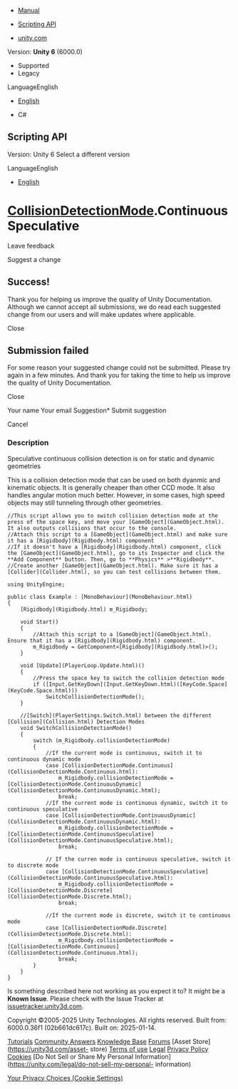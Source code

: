 [ ]()

  * [Manual](../Manual/index.html)
  * [Scripting API](../ScriptReference/index.html)

  * [unity.com](https://unity.com/)

Version: **Unity 6** (6000.0)

  * Supported
  * Legacy

LanguageEnglish

  * [English]()

  * C#

[ ](https://docs.unity3d.com)

## Scripting API

Version: Unity 6 Select a different version

LanguageEnglish

  * [English]()

#  [CollisionDetectionMode](CollisionDetectionMode.html).ContinuousSpeculative

Leave feedback

Suggest a change

## Success!

Thank you for helping us improve the quality of Unity Documentation. Although
we cannot accept all submissions, we do read each suggested change from our
users and will make updates where applicable.

Close

## Submission failed

For some reason your suggested change could not be submitted. Please <a>try
again</a> in a few minutes. And thank you for taking the time to help us
improve the quality of Unity Documentation.

Close

Your name Your email Suggestion* Submit suggestion

Cancel

[ ]()

### Description

Speculative continuous collision detection is on for static and dynamic
geometries

This is a collision detection mode that can be used on both dyanmic and
kinematic objects. It is generally cheaper than other CCD mode. It also
handles angular motion much better. However, in some cases, high speed objects
may still tunneling through other geometries.

    
    
    //This script allows you to switch collision detection mode at the press of the space key, and move your [GameObject](GameObject.html). It also outputs collisions that occur to the console.
    //Attach this script to a [GameObject](GameObject.html) and make sure it has a [Rigidbody](Rigidbody.html) component
    //If it doesn't have a [Rigidbody](Rigidbody.html) component, click the [GameObject](GameObject.html), go to its Inspector and click the **Add Component** button. Then, go to **Physics** >**Rigidbody**.
    //Create another [GameObject](GameObject.html). Make sure it has a [Collider](Collider.html), so you can test collisions between them.  
      
    using UnityEngine;  
      
    public class Example : [MonoBehaviour](MonoBehaviour.html)
    {
        [Rigidbody](Rigidbody.html) m_Rigidbody;  
      
        void Start()
        {
            //Attach this script to a [GameObject](GameObject.html). Ensure that it has a [Rigidbody](Rigidbody.html) component.
            m_Rigidbody = GetComponent<[Rigidbody](Rigidbody.html)>();
        }  
      
        void [Update](PlayerLoop.Update.html)()
        {
            //Press the space key to switch the collision detection mode
            if ([Input.GetKeyDown](Input.GetKeyDown.html)([KeyCode.Space](KeyCode.Space.html)))
                SwitchCollisionDetectionMode();
        }  
      
        //[Switch](PlayerSettings.Switch.html) between the different [Collision](Collision.html) Detection Modes
        void SwitchCollisionDetectionMode()
        {
            switch (m_Rigidbody.collisionDetectionMode)
            {
                //If the current mode is continuous, switch it to continuous dynamic mode
                case [CollisionDetectionMode.Continuous](CollisionDetectionMode.Continuous.html):
                    m_Rigidbody.collisionDetectionMode = [CollisionDetectionMode.ContinuousDynamic](CollisionDetectionMode.ContinuousDynamic.html);
                    break;
                //If the current mode is continuous dynamic, switch it to continuous speculative
                case [CollisionDetectionMode.ContinuousDynamic](CollisionDetectionMode.ContinuousDynamic.html):
                    m_Rigidbody.collisionDetectionMode = [CollisionDetectionMode.ContinuousSpeculative](CollisionDetectionMode.ContinuousSpeculative.html);
                    break;  
      
                // If the curren mode is continuous speculative, switch it to discrete mode
                case [CollisionDetectionMode.ContinuousSpeculative](CollisionDetectionMode.ContinuousSpeculative.html):
                    m_Rigidbody.collisionDetectionMode = [CollisionDetectionMode.Discrete](CollisionDetectionMode.Discrete.html);
                    break;  
      
                //If the current mode is discrete, switch it to continuous mode
                case [CollisionDetectionMode.Discrete](CollisionDetectionMode.Discrete.html):
                    m_Rigidbody.collisionDetectionMode = [CollisionDetectionMode.Continuous](CollisionDetectionMode.Continuous.html);
                    break;
            }
        }
    }
    

Is something described here not working as you expect it to? It might be a
**Known Issue**. Please check with the Issue Tracker at
[issuetracker.unity3d.com](https://issuetracker.unity3d.com).

Copyright ©2005-2025 Unity Technologies. All rights reserved. Built from:
6000.0.36f1 (02b661dc617c). Built on: 2025-01-14.

[Tutorials](https://unity3d.com/learn) [Community
Answers](https://answers.unity3d.com) [Knowledge
Base](https://support.unity3d.com/hc/en-us)
[Forums](https://forum.unity3d.com) [Asset Store](https://unity3d.com/asset-
store) [Terms of use](https://docs.unity3d.com/Manual/TermsOfUse.html)
[Legal](https://unity.com/legal) [Privacy
Policy](https://unity.com/legal/privacy-policy)
[Cookies](https://unity.com/legal/cookie-policy) [Do Not Sell or Share My
Personal Information](https://unity.com/legal/do-not-sell-my-personal-
information)

[Your Privacy Choices (Cookie Settings)](javascript:void\(0\);)

